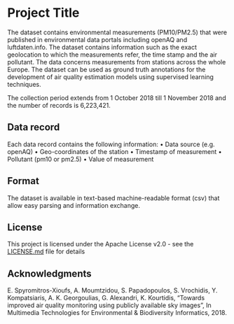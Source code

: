 # Project Title

The dataset contains environmental measurements (PM10/PM2.5) that were published in environmental data portals including openAQ and luftdaten.info. The dataset contains information such as the exact geolocation to which the measurements refer, the time stamp and the air pollutant. The data concerns measurements from stations across the whole Europe.
The dataset can be used as ground truth annotations for the development of air quality estimation models using supervised learning techniques. 

The collection period extends from 1 October 2018 till 1 November 2018 and the number of records is 6,223,421.

## Data record
Each data record contains the following information:
•	Data source (e.g. openAQ)
•	Geo-coordinates of the station
•	Timestamp of measurement
•	Pollutant (pm10 or pm2.5)
•	Value of measurement

## Format

The dataset is available in text-based machine-readable format (csv) that allow easy parsing and information exchange.

## License

This project is licensed under the Apache License v2.0 - see the [LICENSE.md](https://www.apache.org/licenses/LICENSE-2.0) file for details

## Acknowledgments

E. Spyromitros-Xioufs, A. Moumtzidou, S. Papadopoulos, S. Vrochidis, Y. Kompatsiaris, A. K. Georgoulias, G. Alexandri, K. Kourtidis, “Towards improved air quality monitoring using publicly available sky images”, In Multimedia Technologies for Environmental & Biodiversity Informatics, 2018.
